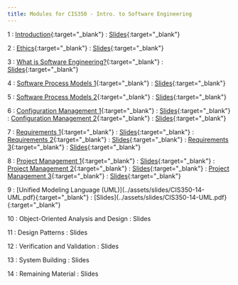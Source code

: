 ```yaml
---
title: Modules for CIS350 - Intro. to Software Engineering
---
```


1
: [Introduction](../assets/slides/CIS350-1-Introduction.pdf){:target="_blank"}
  : [Slides](../assets/slides/CIS350-1-Introduction.pdf){:target="_blank"}

2
: [Ethics](../assets/slides/CIS350-2-Ethics.pdf){:target="_blank"}
  : [Slides](../assets/slides/CIS350-2-Ethics.pdf){:target="_blank"}


3
: [What is Software Engineering?](../assets/slides/CIS350-3-What_is_SE.pdf){:target="_blank"}
  : [Slides](../assets/slides/CIS350-3-What_is_SE.pdf){:target="_blank"}

4
: [Software Process Models 1](../assets/slides/CIS350-4-Process_Models_1.pdf){:target="_blank"}
  : [Slides](../assets/slides/CIS350-4-Process_Models_1.pdf){:target="_blank"}

5
: [Software Process Models 2](../assets/slides/CIS350-5-Process_Models_2.pdf){:target="_blank"}
  : [Slides](../assets/slides/CIS350-5-Process_Models_2.pdf){:target="_blank"}

6
: [Configuration Management 1](../assets/slides/CIS350-6-Configuration_Management_1.pdf){:target="_blank"}
  : [Slides](../assets/slides/CIS350-6-Configuration_Management_1.pdf){:target="_blank"}
: [Configuration Management 2](../assets/slides/CIS350-7-Configuration_Management_2.pdf){:target="_blank"}
  : [Slides](../assets/slides/CIS350-7-Configuration_Management_2.pdf){:target="_blank"}

7
: [Requirements 1](../assets/slides/CIS350-8-Requirements_1.pdf){:target="_blank"}
  : [Slides](../assets/slides/CIS350-8-Requirements_1.pdf){:target="_blank"}
: [Requirements 2](../assets/slides/CIS350-9-Requirements_2.pdf){:target="_blank"}
  : [Slides](../assets/slides/CIS350-9-Requirements_2.pdf){:target="_blank"}
: [Requirements 3](../assets/slides/CIS350-10-Requirements_3.pdf){:target="_blank"}
  : [Slides](../assets/slides/CIS350-10-Requirements_3.pdf){:target="_blank"}

8
: [Project Management 1](../assets/slides/CIS350-11-Project_Management_and_Planning_1.pdf){:target="_blank"}
  : [Slides](../assets/slides/CIS350-11-Project_Management_and_Planning_1.pdf){:target="_blank"}
: [Project Management 2](../assets/slides/CIS350-12-Project_Management_and_Planning_2.pdf){:target="_blank"}
  : [Slides](../assets/slides/CIS350-12-Project_Management_and_Planning_2.pdf){:target="_blank"}
: [Project Management 3](../assets/slides/CIS350-13-Project_Management_and_Planning_3.pdf){:target="_blank"}
  : [Slides](../assets/slides/CIS350-13-Project_Management_and_Planning_3.pdf){:target="_blank"}

9
: [Unified Modeling Language (UML)](../assets/slides/CIS350-14-UML.pdf}{:target="_blank"}
  : [Slides](../assets/slides/CIS350-14-UML.pdf}{:target="_blank"}

10
: Object-Oriented Analysis and Design
  : Slides

11
: Design Patterns
  : Slides

12
: Verification and Validation
  : Slides

13
: System Building
  : Slides

14
: Remaining Material
  : Slides
